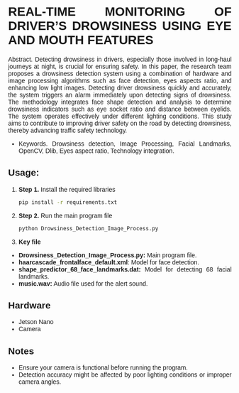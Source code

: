 <div style="font-family: Montserrat, sans-serif; text-align: justify;">

# REAL-TIME MONITORING OF DRIVER’S DROWSINESS USING EYE AND MOUTH FEATURES
Abstract. Detecting drowsiness in drivers, especially those involved in long-haul journeys at night, is crucial for ensuring safety. In this paper, the research team proposes a drowsiness detection system using a combination of hardware and image processing algorithms such as face detection, eyes aspects ratio, and enhancing low light images. Detecting driver drowsiness quickly and accurately, the system triggers an alarm immediately upon detecting signs of drowsiness. The methodology integrates face shape detection and analysis to determine drowsiness indicators such as eye socket ratio and distance between eyelids. The system operates effectively under different lighting conditions. This study aims to contribute to improving driver safety on the road by detecting drowsiness, thereby advancing traffic safety technology.

- Keywords. Drowsiness detection, Image Processing, Facial Landmarks, OpenCV, Dlib, Eyes aspect ratio, Technology integration.
  
## Usage:
1. **Step 1.** Install the required libraries
   ```bash
   pip install -r requirements.txt
2. **Step 2.** Run the main program file
   ```bash
   python Drowsiness_Detection_Image_Process.py
3. **Key file**
  - **Drowsiness_Detection_Image_Process.py:** Main program file.
  -  **haarcascade_frontalface_default.xml**: Model for face detection.
   - **shape_predictor_68_face_landmarks.dat:** Model for detecting 68 facial landmarks.
   - **music.wav:** Audio file used for the alert sound.

## Hardware
- Jetson Nano 
- Camera

## Notes
- Ensure your camera is functional before running the program.
- Detection accuracy might be affected by poor lighting conditions or improper camera angles.
</div>


